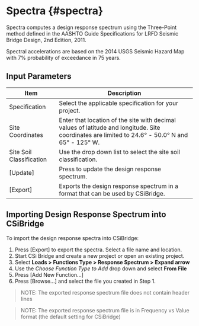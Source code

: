 Spectra {#spectra}
=====================
Spectra computes a design response spectrum using the Three-Point method defined in the AASHTO Guide Specifications for LRFD Seismic Bridge Design, 2nd Edition, 2011.

Spectral accelerations are based on the 2014 USGS Seismic Hazard Map with 7% probability of exceedance in 75 years.

Input Parameters
----------------

Item | Description
-----|------------
Specification | Select the applicable specification for your project.
Site Coordinates | Enter that location of the site with decimal values of latitude and longitude. Site coordinates are limited to 24.6&deg; - 50.0&deg; N and 65&deg; - 125&deg; W.
Site Soil Classification | Use the drop down list to select the site soil classification.
[Update] | Press to update the design response spectrum.
[Export] | Exports the design response spectrum in a format that can be used by CSiBridge.

Importing Design Response Spectrum into CSiBridge
-------------------------------------------------
To import the design response spectra into CSiBridge:
1. Press [Export] to export the spectra. Select a file name and location.
2. Start CSi Bridge and create a new project or open an existing project.
3. Select **Loads > Functions Type > Response Spectrum > Expand arrow**
4. Use the *Choose Function Type to Add* drop down and select **From File**
5. Press [Add New Function...]
6. Press [Browse...] and select the file you created in Step 1.

> NOTE: The exported response spectrum file does not contain header lines

> NOTE: The exported response spectrum file is in Frequency vs Value format (the default setting for CSiBridge)